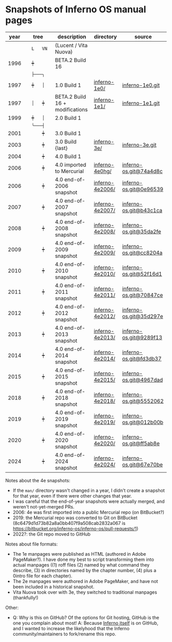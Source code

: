 <!--
  README.md - Overview of the inferno-manpages.git archive

  Copyright (C) 2025  Luke T. Shumaker <lukeshu@lukeshu.com>
  SPDX-License-Identifier: MIT
 -->
# Snapshots of Inferno OS manual pages

<!-- The spaces between `...` in the "tree" column are Unicode
     non-breaking spaces, because GitHub markdown rendering. -->
| year | tree        | description                     | directory                            | source                                                                                                             |
|------|-------------|---------------------------------|--------------------------------------|--------------------------------------------------------------------------------------------------------------------|
|      | `  L   VN ` | (Lucent / Vita Nuova)           |                                      |                                                                                                                    |
| 1996 | `  ┿      ` | BETA.2 Build 16                 |                                      |                                                                                                                    |
|      | `  ├───╮  ` |                                 |                                      |                                                                                                                    |
| 1997 | `  ┿   │  ` | 1.0 Build 1                     | [inferno-1e0/](./inferno-1e0/)       | [inferno-1e0.git](https://github.com/inferno-os/inferno-1e0)                                                       |
| 1997 | `  │   ┿  ` | BETA.2 Build 16 + modifications | [inferno-1e1/](./inferno-1e1/)       | [inferno-1e1.git](https://github.com/inferno-os/inferno-1e1)                                                       |
| 1999 | `  ┿   │  ` | 2.0 Build 1                     |                                      |                                                                                                                    |
|      | `  ╰───┤  ` |                                 |                                      |                                                                                                                    |
| 2001 | `      ┿  ` | 3.0 Build 1                     |                                      |                                                                                                                    |
| 2003 | `      ┿  ` | 3.0 Build {last}                | [inferno-3e/](./inferno-3e/)         | [inferno-3e.git](https://github.com/inferno-os/inferno-3e)                                                         |
| 2004 | `      ┿  ` | 4.0 Build 1                     |                                      |                                                                                                                    |
| 2006 | `      ┿  ` | 4.0 imported to Mercurial       | [inferno-4e0hg/](./inferno-4e0hg/)   | [inferno-os.git@74a4d8c](https://github.com/inferno-os/inferno-os/commit/74a4d8c26dd3c1e9febcb717cfd6cb6512991a7a) |
| 2006 | `      ┿  ` | 4.0 end-of-2006 snapshot        | [inferno-4e2006/](./inferno-4e2006/) | [inferno-os.git@0e96539](https://github.com/inferno-os/inferno-os/commit/0e96539ff7cff23233d3f0a64bb285b385a3a1f4) |
| 2007 | `      ┿  ` | 4.0 end-of-2007 snapshot        | [inferno-4e2007/](./inferno-4e2007/) | [inferno-os.git@b43c1ca](https://github.com/inferno-os/inferno-os/commit/b43c1ca5eb5fc65b93ae935a568432712797b049) |
| 2008 | `      ┿  ` | 4.0 end-of-2008 snapshot        | [inferno-4e2008/](./inferno-4e2008/) | [inferno-os.git@35da2fe](https://github.com/inferno-os/inferno-os/commit/35da2feea738176e4f6e98e412f28e4fdb79ceac) |
| 2009 | `      ┿  ` | 4.0 end-of-2009 snapshot        | [inferno-4e2009/](./inferno-4e2009/) | [inferno-os.git@cc8204a](https://github.com/inferno-os/inferno-os/commit/cc8204a326b4d4f4213a28c97130677a829e4091) |
| 2010 | `      ┿  ` | 4.0 end-of-2010 snapshot        | [inferno-4e2010/](./inferno-4e2010/) | [inferno-os.git@52f16d1](https://github.com/inferno-os/inferno-os/commit/52f16d1848f6b09be704656b278eb3dba30416bd) |
| 2011 | `      ┿  ` | 4.0 end-of-2011 snapshot        | [inferno-4e2011/](./inferno-4e2011/) | [inferno-os.git@70847ce](https://github.com/inferno-os/inferno-os/commit/70847ce7c3d2ee9800014eb328f362b8e335ac76) |
| 2012 | `      ┿  ` | 4.0 end-of-2012 snapshot        | [inferno-4e2012/](./inferno-4e2012/) | [inferno-os.git@35d297e](https://github.com/inferno-os/inferno-os/commit/35d297e4cdffea9f5d876142dcc5cd9b59d66622) |
| 2013 | `      ┿  ` | 4.0 end-of-2013 snapshot        | [inferno-4e2013/](./inferno-4e2013/) | [inferno-os.git@9289f13](https://github.com/inferno-os/inferno-os/commit/9289f13ae7ef1f735ad9146de7b73c75425d9cb6) |
| 2014 | `      ┿  ` | 4.0 end-of-2014 snapshot        | [inferno-4e2014/](./inferno-4e2014/) | [inferno-os.git@fd3db37](https://github.com/inferno-os/inferno-os/commit/fd3db37e4301445f112600ce4041a1a99a563d36) |
| 2015 | `      ┿  ` | 4.0 end-of-2015 snapshot        | [inferno-4e2015/](./inferno-4e2015/) | [inferno-os.git@4967dad](https://github.com/inferno-os/inferno-os/commit/4967dadcdf358bb3b8237f5a877490b87d3d2b8a) |
| 2018 | `      ┿  ` | 4.0 end-of-2018 snapshot        | [inferno-4e2018/](./inferno-4e2018/) | [inferno-os.git@5552062](https://github.com/inferno-os/inferno-os/commit/55520626f59983d296c98c008af92f7c5c27bf5f) |
| 2019 | `      ┿  ` | 4.0 end-of-2019 snapshot        | [inferno-4e2019/](./inferno-4e2019/) | [inferno-os.git@012b00b](https://github.com/inferno-os/inferno-os/commit/012b00b7e47ed291b1f2ab07745f5a53db357c91) |
| 2020 | `      ┿  ` | 4.0 end-of-2020 snapshot        | [inferno-4e2020/](./inferno-4e2020/) | [inferno-os.git@ff5ab8e](https://github.com/inferno-os/inferno-os/commit/ff5ab8e7bad9f4c04b5d06dbc4290fe0f43c4467) |
| 2024 | `      ┿  ` | 4.0 end-of-2024 snapshot        | [inferno-4e2024/](./inferno-4e2024/) | [inferno-os.git@67e70be](https://github.com/inferno-os/inferno-os/commit/67e70befb2ad0058fd7894be34c492ddb6d09988) |

Notes about the 4e snapshots:
- If the `man/` directory wasn't changed in a year, I didn't create a
  snapshot for that year, even if there were other changes that year.
- I was careful that the end-of-year snapshots were actually merged,
  and weren't not-yet-merged PRs.
- 2006: 4e was first imported into a public Mercurial repo (on
  BitBucket?)
- 2019: the Mercurial repo was converted to Git on BitBucket
  (8c6479d1d73b82a8a0bb407f9a508cab2832a067 is
  https://bitbucket.org/inferno-os/inferno-os/pull-requests/1)
- 2022?: the Git repo moved to GitHub

Notes about file formats:
- The 1e manpages were published as HTML (authored in Adobe
  PageMaker?).  I have done my best to script transforming them into
  actual manpages ((1) roff files (2) named by what command they
  describe, (3) in directories named by the chapter number, (4) plus
  a 0intro file for each chapter).
- The 2e manpages were authored in Adobe PageMaker, and have not been
  included in a historical snapshot.
- Vita Nuova took over with 3e, they switched to traditional manpages
  (thankfully!)

Other:
- Q: Why is this on GitHub?  Of the options for Git hosting, GitHub is
  the one you complain about most!  A: Because [Inferno
  itself](https://github.com/inferno-os) is on GitHub, and I wanted to
  increase the likelyhood that the Inferno community/maintainers to
  fork/rename this repo.
